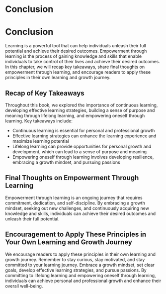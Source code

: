 # Conclusion

Conclusion
==========

Learning is a powerful tool that can help individuals unleash their full potential and achieve their desired outcomes. Empowerment through learning is the process of gaining knowledge and skills that enable individuals to take control of their lives and achieve their desired outcomes. In this chapter, we will recap key takeaways, share final thoughts on empowerment through learning, and encourage readers to apply these principles in their own learning and growth journey.

Recap of Key Takeaways
----------------------

Throughout this book, we explored the importance of continuous learning, developing effective learning strategies, building a sense of purpose and meaning through lifelong learning, and empowering oneself through learning. Key takeaways include:

* Continuous learning is essential for personal and professional growth
* Effective learning strategies can enhance the learning experience and maximize learning potential
* Lifelong learning can provide opportunities for personal growth and development, which can lead to a sense of purpose and meaning
* Empowering oneself through learning involves developing resilience, embracing a growth mindset, and pursuing passions

Final Thoughts on Empowerment Through Learning
----------------------------------------------

Empowerment through learning is an ongoing journey that requires commitment, dedication, and self-discipline. By embracing a growth mindset, seeking out new challenges, and continuously acquiring new knowledge and skills, individuals can achieve their desired outcomes and unleash their full potential.

Encouragement to Apply These Principles in Your Own Learning and Growth Journey
-------------------------------------------------------------------------------

We encourage readers to apply these principles in their own learning and growth journey. Remember to stay curious, stay motivated, and stay committed to your learning journey. Embrace a growth mindset, set clear goals, develop effective learning strategies, and pursue passions. By committing to lifelong learning and empowering oneself through learning, individuals can achieve personal and professional growth and enhance their overall well-being.